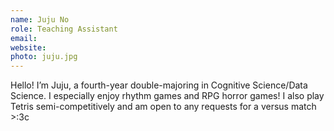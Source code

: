 ```yaml
---
name: Juju No
role: Teaching Assistant
email:
website:
photo: juju.jpg
---
```


Hello! I’m Juju, a fourth-year double-majoring in Cognitive Science/Data Science. I especially enjoy rhythm games and RPG horror games! I also play Tetris semi-competitively and am open to any requests for a versus match >:3c